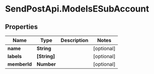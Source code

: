 # SendPostApi.ModelsESubAccount

## Properties
Name | Type | Description | Notes
------------ | ------------- | ------------- | -------------
**name** | **String** |  | [optional] 
**labels** | **[String]** |  | [optional] 
**memberId** | **Number** |  | [optional] 


